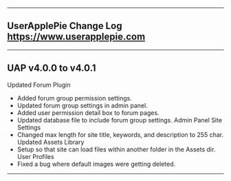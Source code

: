 ----------------------------------------------------------------------------------------
UserApplePie Change Log
https://www.userapplepie.com
----------------------------------------------------------------------------------------

----------------------------------------------------------------------------------------
UAP v4.0.0 to v4.0.1
----------------------------------------------------------------------------------------
Updated Forum Plugin
 - Added forum group permission settings.
 - Updated forum group settings in admin panel.
 - Added user permission detail box to forum pages.
 - Updated database file to include forum group settings.
Admin Panel Site Settings
 - Changed max length for site title, keywords, and description to 255 char.
Updated Assets Library
 - Setup so that site can load files within another folder in the Assets dir.
User Profiles
 - Fixed a bug where default images were getting deleted.
----------------------------------------------------------------------------------------